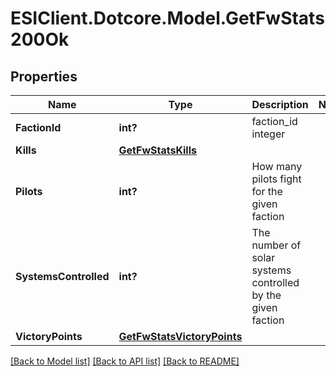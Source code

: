 # ESIClient.Dotcore.Model.GetFwStats200Ok
## Properties

Name | Type | Description | Notes
------------ | ------------- | ------------- | -------------
**FactionId** | **int?** | faction_id integer | 
**Kills** | [**GetFwStatsKills**](GetFwStatsKills.md) |  | 
**Pilots** | **int?** | How many pilots fight for the given faction | 
**SystemsControlled** | **int?** | The number of solar systems controlled by the given faction | 
**VictoryPoints** | [**GetFwStatsVictoryPoints**](GetFwStatsVictoryPoints.md) |  | 

[[Back to Model list]](../README.md#documentation-for-models) [[Back to API list]](../README.md#documentation-for-api-endpoints) [[Back to README]](../README.md)

